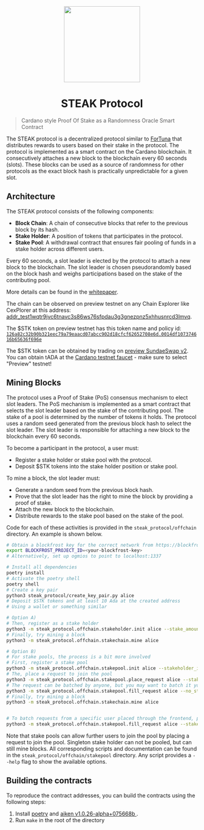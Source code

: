 <div align="center">
  <a href="https://github.com/STEAKProtocol/STEAKProtocol">
    <img src="https://steakprotocol.com/logo.png" width="200" />
  </a>
  <h1> STEAK Protocol </h1>
</div>  

> Cardano style Proof Of Stake as a Randomness Oracle Smart Contract

The STEAK protocol is a decentralized protocol similar to [ForTuna](https://github.com/cardano-miners/fortuna) that 
distributes rewards to users based on their stake in the protocol.
The protocol is implemented as a smart contract on the Cardano blockchain.
It consecutively attaches a new block to the blockchain every 60 seconds (slots).
These blocks can be used as a source of randomness for other protocols as the exact
block hash is practically unpredictable for a given slot.

## Architecture

The STEAK protocol consists of the following components:
- **Block Chain**: A chain of consecutive blocks that refer to the previous block by its hash.
- **Stake Holder**: A position of tokens that participates in the protocol.
- **Stake Pool**: A withdrawal contract that ensures fair pooling of funds in a stake holder across different users.

Every 60 seconds, a slot leader is elected by the protocol to attach a new block to the blockchain.
The slot leader is chosen pseudorandomly based on the block hash and weighs participations based on the stake of the contributing pool.

More details can be found in the [whitepaper](https://steakprotocol.com/whitepaper.pdf).

The chain can be observed on preview testnet on any Chain Explorer like CexPlorer at this address: [addr_test1wqtr9jvc6tnavc3s86ws76sfpdau3g3gnezpnz5xhhusnrcd3lmvq](https://preview.cexplorer.io/address/addr_test1wqtr9jvc6tnavc3s86ws76sfpdau3g3gnezpnz5xhhusnrcd3lmvq/tx#data).

The $STK token on preview testnet has this token name and policy id: [`126a82c32b90b321eec79a79eaacd07abcc902d18cfcf62652708e6d.0014df107374616b65636f696e`](https://preview.cexplorer.io/asset/asset17xpvsxzxvdw4rraeyj4jk3p0gcm9vdetdrh0fa)

The $STK token can be obtained by trading on [preview SundaeSwap v2](https://v2.preview.sundaeswap.finance/).
You can obtain tADA at the [Cardano testnet faucet](https://docs.cardano.org/cardano-testnets/tools/faucet/) - make sure to select "Preview" testnet!

## Mining Blocks

The protocol uses a Proof of Stake (PoS) consensus mechanism to elect slot leaders.
The PoS mechanism is implemented as a smart contract that selects the slot leader based on the stake of the contributing pool.
The stake of a pool is determined by the number of tokens it holds.
The protocol uses a random seed generated from the previous block hash to select the slot leader.
The slot leader is responsible for attaching a new block to the blockchain every 60 seconds.

To become a participant in the protocol, a user must:
- Register a stake holder or stake pool with the protocol.
- Deposit $STK tokens into the stake holder position or stake pool.

To mine a block, the slot leader must:
- Generate a random seed from the previous block hash.
- Prove that the slot leader has the right to mine the block by providing a proof of stake.
- Attach the new block to the blockchain.
- Distribute rewards to the stake pool based on the stake of the pool.

Code for each of these activities is provided in the `steak_protocol/offchain` directory.
An example is shown below.

```bash
# Obtain a blockfrost key for the correct network from https://blockfrost.io/
export BLOCKFROST_PROJECT_ID=<your-blockfrost-key>
# Alternatively, set up ogmios to point to localhost:1337

# Install all dependencies
poetry install
# Activate the poetry shell
poetry shell
# Create a key pair
python3 steak_protocol/create_key_pair.py alice
# Deposit $STK tokens and at least 10 Ada at the created address
# Using a wallet or something similar

# Option A)
# Then, register as a stake holder
python3 -m steak_protocol.offchain.stakeholder.init alice --stake_amount 1000 --stakeholder_id alice
# Finally, try mining a block
python3 -m steak_protocol.offchain.stakechain.mine alice

# Option B)
# For stake pools, the process is a bit more involved
# First, register a stake pool
python3 -m steak_protocol.offchain.stakepool.init alice --stakeholder_id apool
# The, place a request to join the pool
python3 -m steak_protocol.offchain.stakepool.place_request alice --stakeholder_id apool --stakecoin_amount 1000
# The request can be batched by anyone, but you may want to batch it yourself
python3 -m steak_protocol.offchain.stakepool.fill_request alice --no_stake_key
# Finally, try mining a block
python3 -m steak_protocol.offchain.stakechain.mine alice


# To batch requests from a specific user placed through the frontend, put their staking key
python3 -m steak_protocol.offchain.stakepool.fill_request alice --stake_key stake_...
```

Note that stake pools can allow further users to join the pool by placing a request to join the pool.
Singleton stake holder can not be pooled, but can still mine blocks.
All corresponding scripts and documentation can be found in the `steak_protocol/offchain/stakepool` directory.
Any script provides a `--help` flag to show the available options.


## Building the contracts

To reproduce the contract addresses, you can build the contracts using the following steps:

1. Install [poetry](https://python-poetry.org/docs/#installation) and [aiken v1.0.26-alpha+075668b
](https://aiken-lang.org/installation-instructions).
2. Run `make` in the root of the directory

